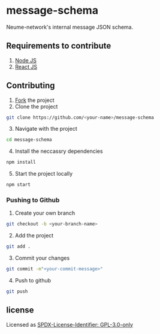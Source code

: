 # message-schema
Neume-network's internal message JSON schema. 

## Requirements to contribute
1. [Node JS](https://nodejs.org/)
2. [React JS](https://reactjs.org/)

## Contributing
1. [Fork](https://github.com/neume-network/message-schema/fork) the project
2. Clone the project
  ```bash
  git clone https://github.com/<your-name>/message-schema
  ```
3. Navigate with the project
  ```bash
  cd message-schema
  ```
4. Install the neccassry dependencies
  ```bash
  npm install
  ```
5. Start the project locally
  ```bash
  npm start
  ```
  
### Pushing to Github
1. Create your own branch
  ```bash
  git checkout -b <your-branch-name>
  ```
2. Add the project
  ```bash
  git add .
  ```
3. Commit your changes
  ```bash
  git commit -m"<your-commit-message>"
  ```
4. Push to github
  ```bash
  git push
  ```

## license

Licensed as [SPDX-License-Identifier: GPL-3.0-only](https://spdx.org/licenses/GPL-3.0-only.html)
